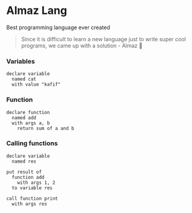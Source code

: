 # Almaz Lang
Best programming language ever created

> Since it is difficult to learn a new language just to write super cool programs, we came up with a solution - Almaz 💎

### Variables
```
declare variable
  named cat
  with value "kafif"
```

### Function
```
declare function
  named add
  with args a, b
    return sum of a and b
```

### Calling functions
```
declare variable
  named res

put result of
  function add
    with args 1, 2
  to variable res

call function print
  with args res
```
